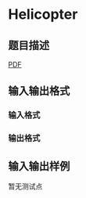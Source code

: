 # Helicopter

## 题目描述

[problemUrl]: https://uva.onlinejudge.org/index.php?option=com_onlinejudge&Itemid=8&category=448&page=show_problem&problem=4298

[PDF](https://uva.onlinejudge.org/external/15/p1523.pdf)

## 输入输出格式

### 输入格式

### 输出格式

## 输入输出样例

暂无测试点

